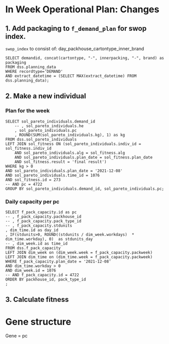 # In Week Operational Plan: Changes

## 1. Add packaging to `f_demand_plan` for swop index.

`swop_index` to consist of: day_packhouse_cartontype_inner_brand

```
SELECT demandid, concat(cartontype, "-", innerpacking, "-", brand) as packaging
FROM dss.planning_data
WHERE recordtype='DEMAND'
AND extract_datetime = (SELECT MAX(extract_datetime) FROM dss.planning_data);
```


## 2. Make a new individual

### Plan for the week
```
SELECT sol_pareto_individuals.demand_id
	-- , sol_pareto_individuals.he 
	, sol_pareto_individuals.pc 
	, ROUND(SUM(sol_pareto_individuals.kg), 1) as kg
FROM dss.sol_pareto_individuals
LEFT JOIN sol_fitness ON (sol_pareto_individuals.indiv_id = sol_fitness.indiv_id 
	AND sol_pareto_individuals.alg = sol_fitness.alg 
    AND sol_pareto_individuals.plan_date = sol_fitness.plan_date
	AND sol_fitness.result = 'final result')
WHERE kg > 0
AND sol_pareto_individuals.plan_date = '2021-12-08'
AND sol_pareto_individuals.time_id = 1076
AND sol_fitness.id = 273
-- AND pc = 4722
GROUP BY sol_pareto_individuals.demand_id, sol_pareto_individuals.pc;
```

### Daily capacity per pc
```
SELECT f_pack_capacity.id as pc
-- , f_pack_capacity.packhouse_id
-- , f_pack_capacity.pack_type_id
-- , f_pack_capacity.stdunits
, dim_time.id as day_id
, IF(stdunits>0, ROUND((stdunits / dim_week.workdays)  * dim_time.workday), 0)  as stdunits_day
-- , dim_week.id as time_id
FROM dss.f_pack_capacity
LEFT JOIN dim_week on (dim_week.week = f_pack_capacity.packweek)
LEFT JOIN dim_time on (dim_time.week = f_pack_capacity.packweek)
WHERE f_pack_capacity.plan_date = '2021-12-08'
AND dim_time.workday > 0
AND dim_week.id = 1076
-- AND f_pack_capacity.id = 4722
ORDER BY packhouse_id, pack_type_id
;
```

## 3. Calculate fitness


# Gene structure
Gene = pc